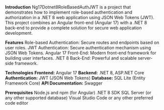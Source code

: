 **Introduction**
Ng17Dotnet8RoleBasedAuthJWT is a project that demonstrates how to implement role-based authentication and authorization in a .NET 8 web application using JSON Web Tokens (JWT).<br/> This project combines an Angular front-end (Angular 17) with a .NET 8 back-end to provide a complete solution for secure web application development.

**Features**
Role-based Authentication: Secure routes and endpoints based on user roles.
JWT Authentication: Secure authentication mechanism using JSON Web Tokens.
Angular 17 Front-End: Modern front-end framework for building user interfaces.
.NET 8 Back-End: Powerful and scalable server-side framework.

**Technologies**
**Frontend:** Angular 17
**Backend:** .NET 8, ASP.NET Core
**Authentication:** JWT (JSON Web Tokens)
**Database:** SQL Lite (Entity Framework Core)
**API Documentation:** Swagger

**Prerequisites**
Node.js and npm (for Angular)
.NET 8 SDK
SQL Server (or any other supported database)
Visual Studio Code or any other preferred code editor
